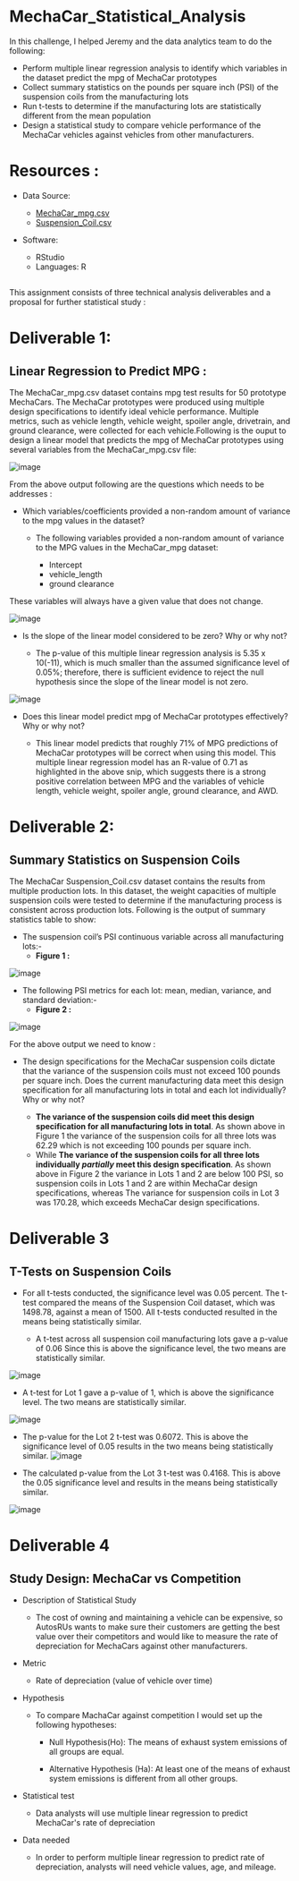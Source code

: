 # MechaCar_Statistical_Analysis

In this challenge, I helped Jeremy and the data analytics team to do the following:

- Perform multiple linear regression analysis to identify which variables in the dataset predict the mpg of MechaCar prototypes
- Collect summary statistics on the pounds per square inch (PSI) of the suspension coils from the manufacturing lots
- Run t-tests to determine if the manufacturing lots are statistically different from the mean population
- Design a statistical study to compare vehicle performance of the MechaCar vehicles against vehicles from other manufacturers.

# Resources :
- Data Source:
  - [MechaCar_mpg.csv](https://github.com/namu12345/MechaCar_Statistical_Analysis/blob/main/MechaCar_mpg.csv)
  - [Suspension_Coil.csv](https://github.com/namu12345/MechaCar_Statistical_Analysis/blob/main/Suspension_Coil.csv)

- Software:

  - RStudio
  - Languages: R

## 
This assignment consists of three technical analysis deliverables and a proposal for further statistical study :

# Deliverable 1:

## Linear Regression to Predict MPG :
The MechaCar_mpg.csv dataset contains mpg test results for 50 prototype MechaCars. The MechaCar prototypes were produced using multiple design specifications to identify ideal vehicle performance. Multiple metrics, such as vehicle length, vehicle weight, spoiler angle, drivetrain, and ground clearance, were collected for each vehicle.Following is the ouput to design a linear model that predicts the mpg of MechaCar prototypes using several variables from the MechaCar_mpg.csv file:

![image](https://user-images.githubusercontent.com/92283185/152617167-9bab8a41-afbe-4489-a51a-2a28eeaebb34.png)

From the above output following are the questions which needs to be addresses :

- Which variables/coefficients provided a non-random amount of variance to the mpg values in the dataset?
  
  - The following variables provided a non-random amount of variance to the MPG values in the MechaCar_mpg dataset:

      - Intercept
      - vehicle_length
      - ground clearance

These variables will always have a given value that does not change.


![image](https://user-images.githubusercontent.com/92283185/153236978-d27de088-bda5-4800-87f6-d42e8b084731.png)


- Is the slope of the linear model considered to be zero? Why or why not?
  
  - The p-value of this multiple linear regression analysis is 5.35 x 10(-11), which is much smaller than the assumed significance level of 0.05%; therefore, there is sufficient evidence to reject the null hypothesis since the slope of the linear model is not zero.

![image](https://user-images.githubusercontent.com/92283185/153237705-a1f96e78-d43b-4cc5-9b32-74292d644aaf.png)


- Does this linear model predict mpg of MechaCar prototypes effectively? Why or why not?
  
  - This linear model predicts that roughly 71% of MPG predictions of MechaCar prototypes will be correct when using this model. This multiple linear regression model has an R-value of 0.71 as highlighted in the above snip, which suggests there is a strong positive correlation between MPG and the variables of vehicle length, vehicle weight, spoiler angle, ground clearance, and AWD.


# Deliverable 2:

## Summary Statistics on Suspension Coils
The MechaCar Suspension_Coil.csv dataset contains the results from multiple production lots. In this dataset, the weight capacities of multiple suspension coils were tested to determine if the manufacturing process is consistent across production lots. Following is the output of summary statistics table to show:

- The suspension coil’s PSI continuous variable across all manufacturing lots:-
  - **Figure 1 :**
  
![image](https://user-images.githubusercontent.com/92283185/152617478-3732a1fd-0cd7-4492-b9af-c38d346ce4f7.png)



- The following PSI metrics for each lot: mean, median, variance, and standard deviation:-
  - **Figure 2 :**
  
![image](https://user-images.githubusercontent.com/92283185/152617531-cd029f54-c6f0-4375-b899-95a0cc3fc86b.png)

For the above output we need to know :

- The design specifications for the MechaCar suspension coils dictate that the variance of the suspension coils must not exceed 100 pounds per square inch. Does the current manufacturing data meet this design specification for all manufacturing lots in total and each lot individually? Why or why not?

  - **The variance of the suspension coils did meet this design specification for all manufacturing lots in total**. As shown above in Figure 1 the variance of the suspension coils for all three lots was 62.29 which is not exceeding 100 pounds per square inch.
  - While **The variance of the suspension coils for all three lots individually _partially_ meet this design specification**. As shown above in Figure 2 the variance in Lots 1 and 2 are below 100 PSI, so suspension coils in Lots 1 and 2 are within MechaCar design specifications, whereas The variance for suspension coils in Lot 3 was 170.28, which exceeds MechaCar design specifications.

# Deliverable 3

## T-Tests on Suspension Coils

- For all t-tests conducted, the significance level was 0.05 percent. The t-test compared the means of the Suspension Coil dataset, which was 1498.78, against a mean of 1500. All t-tests conducted resulted in the means being statistically similar.

  - A t-test across all suspension coil manufacturing lots gave a p-value of 0.06 Since this is above the significance level, the two means are statistically similar.

![image](https://user-images.githubusercontent.com/92283185/153241927-a75f6bc4-779d-4408-8ad0-2a76c14d0daa.png)

  - A t-test for Lot 1 gave a p-value of 1, which is above the significance level. The two means are statistically similar.

![image](https://user-images.githubusercontent.com/92283185/153242179-331f815b-2eec-44f8-ad20-8e40749076d1.png)

  - The p-value for the Lot 2 t-test was 0.6072. This is above the significance level of 0.05 results in the two means being statistically similar.
![image](https://user-images.githubusercontent.com/92283185/153242406-eb7ad4a1-f654-44d0-af7e-e1e53b6e5a29.png)

  - The calculated p-value from the Lot 3 t-test was 0.4168. This is above the 0.05 significance level and results in the means being statistically similar.

![image](https://user-images.githubusercontent.com/92283185/153242587-9ef059a5-70a7-4f29-aa26-c02a8c183cb6.png)


# Deliverable 4

## Study Design: MechaCar vs Competition

- Description of Statistical Study
  - The cost of owning and maintaining a vehicle can be expensive, so AutosRUs wants to make sure their customers are getting the best value over their competitors and would like to measure the rate of depreciation for MechaCars against other manufacturers.

- Metric
  - Rate of depreciation (value of vehicle over time)
- Hypothesis
  - To compare MachaCar against competition I would set up the following hypotheses:

    - Null Hypothesis(Ho): The means of exhaust system emissions of all groups are equal.

    - Alternative Hypothesis (Ha): At least one of the means of exhaust system emissions is different from all other groups.
    
- Statistical test
  - Data analysts will use multiple linear regression to predict MechaCar's rate of depreciation

- Data needed
  - In order to perform multiple linear regression to predict rate of depreciation, analysts will need vehicle values, age, and mileage.
